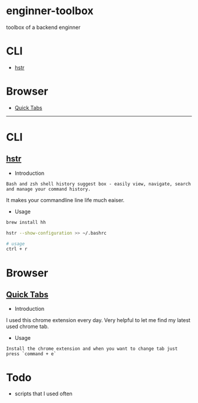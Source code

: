 # enginner-toolbox
toolbox of a backend enginner

# CLI
- [hstr](https://github.com/arthurbryant/enginner-toolbox/blob/master/README.md#hstr)

# Browser
- [Quick Tabs](https://github.com/arthurbryant/enginner-toolbox/blob/master/README.md#quick-tabs)

---

# CLI
## [hstr](https://github.com/dvorka/hstr)
- Introduction

```
Bash and zsh shell history suggest box - easily view, navigate, search and manage your command history. 
```

It makes your commandline line life much eaiser.

- Usage

```sh
brew install hh

hstr --show-configuration >> ~/.bashrc

# usage
ctrl + r
```

# Browser
## [Quick Tabs](https://chrome.google.com/webstore/detail/quick-tabs/jnjfeinjfmenlddahdjdmgpbokiacbbb)
- Introduction

I used this chrome extension every day. Very helpful to let me find my latest used chrome tab.

- Usage

```
Install the chrome extension and when you want to change tab just press `command + e`
```

# Todo
- scripts that I used often

